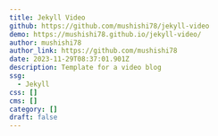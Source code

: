 ```yaml
---
title: Jekyll Video
github: https://github.com/mushishi78/jekyll-video
demo: https://mushishi78.github.io/jekyll-video/
author: mushishi78
author_link: https://github.com/mushishi78
date: 2023-11-29T08:37:01.901Z
description: Template for a video blog
ssg:
  - Jekyll
css: []
cms: []
category: []
draft: false
---
```


